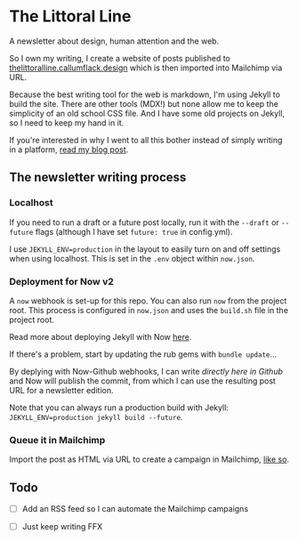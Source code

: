 # The Littoral Line

A newsletter about design, human attention and the web.

So I own my writing, I create a website of posts published to [thelittoralline.callumflack.design](https://thelittoralline.callumflack.design) which is then imported into Mailchimp via URL.

Because the best writing tool for the web is markdown, I'm using Jekyll to build the site. There are other tools (MDX!) but none allow me to keep the simplicity of an old school CSS file. And I have some old projects on Jekyll, so I need to keep my hand in it.

If you're interested in why I went to all this bother instead of simply writing in a platform, [read my blog post](https://callumflack.design/blog/how-to-publish-your-newsletter-so-you-own-your-writing).

## The newsletter writing process

### Localhost

If you need to run a draft or a future post locally, run it with the `--draft` or `--future` flags (although I have set `future: true` in config.yml).

I use `JEKYLL_ENV=production` in the layout to easily turn on and off settings when using localhost. This is set in the `.env` object within `now.json`.

### Deployment for Now v2

A `now` webhook is set-up for this repo. You can also run `now` from the project root. This process is configured in `now.json` and uses the `build.sh` file in the project root.

Read more about deploying Jekyll with Now [here](https://github.com/zeit/now-examples/blob/master/jekyll/build.sh).

If there's a problem, start by updating the rub gems with `bundle update`…

By deplying with Now-Github webhooks, I can write _directly here in Github_ and Now will publish the commit, from which I can use the resulting post URL for a newsletter edition.

Note that you can always run a production build with Jekyll: `JEKYLL_ENV=production jekyll build --future`.

### Queue it in Mailchimp

Import the post as HTML via URL to create a campaign in Mailchimp, [like so](https://mailchimp.com/help/import-html-from-url-to-create-a-campaign/).

## Todo

- [ ] Add an RSS feed so I can automate the Mailchimp campaigns

- [ ] Just keep writing FFX
